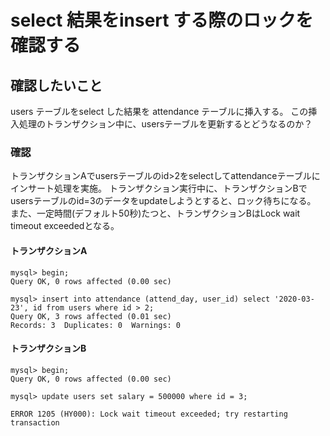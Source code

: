 # select 結果をinsert する際のロックを確認する

## 確認したいこと

users テーブルをselect した結果を attendance テーブルに挿入する。
この挿入処理のトランザクション中に、usersテーブルを更新するとどうなるのか？

### 確認

トランザクションAでusersテーブルのid>2をselectしてattendanceテーブルにインサート処理を実施。
トランザクション実行中に、トランザクションBでusersテーブルのid=3のデータをupdateしようとすると、ロック待ちになる。
また、一定時間(デフォルト50秒)たつと、トランザクションBはLock wait timeout exceededとなる。

#### トランザクションA
```
mysql> begin;
Query OK, 0 rows affected (0.00 sec)

mysql> insert into attendance (attend_day, user_id) select '2020-03-23', id from users where id > 2; 
Query OK, 3 rows affected (0.01 sec)
Records: 3  Duplicates: 0  Warnings: 0
```

#### トランザクションB
```
mysql> begin;
Query OK, 0 rows affected (0.00 sec)

mysql> update users set salary = 500000 where id = 3;

ERROR 1205 (HY000): Lock wait timeout exceeded; try restarting transaction
```
